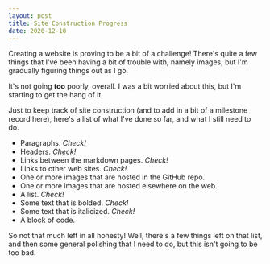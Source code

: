 ```yaml
---
layout: post
title: Site Construction Progress
date: 2020-12-10
---
```

Creating a website is proving to be a bit of a challenge! There's quite a few things that I've been having a bit of trouble with, namely images, but I'm gradually figuring things out as I go.

It's not going **too** poorly, overall. I was a bit worried about this, but I'm starting to get the hang of it.

Just to keep track of site construction (and to add in a bit of a milestone record here), here's a list of what I've done so far, and what I still need to do.

- Paragraphs. *Check!*
- Headers. *Check!*
- Links between the markdown pages. *Check!*
- Links to other web sites. *Check!*
- One or more images that are hosted in the GitHub repo.
- One or more images that are hosted elsewhere on the web.
- A list. *Check!*
- Some text that is bolded. *Check!*
- Some text that is italicized. *Check!*
- A block of code.

So not that much left in all honesty! Well, there's a few things left on that list, and then some general polishing that I need to do, but this isn't going to be too bad.
